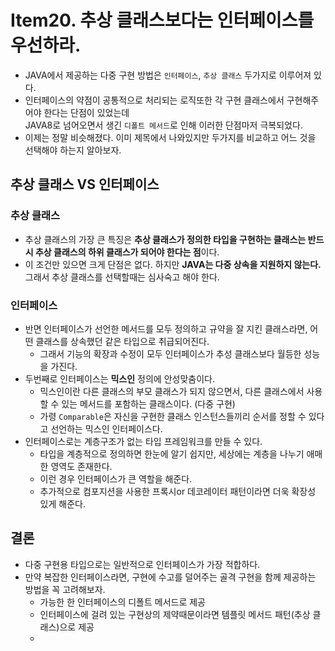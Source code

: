 # Item20. 추상 클래스보다는 인터페이스를 우선하라.
* JAVA에서 제공하는 다중 구현 방법은 `인터페이스`, `추상 클래스` 두가지로 이루어져 있다.
* 인터페이스의 약점이 공통적으로 처리되는 로직또한 각 구현 클래스에서 구현해주어야 한다는 단점이 있었는데   
  JAVA8로 넘어오면서 생긴 `디폴트 메서드`로 인해 이러한 단점마저 극복되었다.
* 이제는 정말 비슷해졌다. 이미 제목에서 나와있지만 두가지를 비교하고 어느 것을 선택해야 하는지 알아보자.

## 추상 클래스 VS 인터페이스
### 추상 클래스
* 추상 클래스의 가장 큰 특징은 **추상 클래스가 정의한 타입을 구현하는 클래스는 반드시 추상 클래스의 하위 클래스가 되어야 한다는 점**이다.
* 이 조건만 있으면 크게 단점은 없다. 하지만 **JAVA는 다중 상속을 지원하지 않는다.** 그래서 추상 클래스를 선택할때는 심사숙고 해야 한다.

### 인터페이스
* 반면 인터페이스가 선언한 메서드를 모두 정의하고 규약을 잘 지킨 클래스라면, 어떤 클래스를 상속했던 같은 타입으로 취급되어진다.
  * 그래서 기능의 확장과 수정이 모두 인터페이스가 추성 클래스보다 월등한 성능을 가진다.
* 두번째로 인터페이스는 **믹스인** 정의에 안성맞춤이다.
  * 믹스인이란 다른 클래스의 부모 클래스가 되지 않으면서, 다른 클래스에서 사용할 수 있는 메서드를 포함하는 클래스이다. (다중 구현)
  * 가령 `Comparable`은 자신을 구현한 클래스 인스턴스들끼리 순서를 정할 수 있다고 선언하는 믹스인 인터페이스다. 
* 인터페이스로는 계층구조가 없는 타입 프레임워크를 만들 수 있다.
  * 타입을 계층적으로 정의하면 한눈에 알기 쉽지만, 세상에는 계층을 나누기 애매한 영역도 존재한다.
  * 이런 경우 인터페이스가 큰 역할을 해준다.
  * 추가적으로 컴포지션을 사용한 프록시or 데코레이터 패턴이라면 더욱 확장성 있게 해준다.


## 결론
* 다중 구현용 타입으로는 일반적으로 인터페이스가 가장 적합하다.
* 만약 복잡한 인터페이스라면, 구현에 수고를 덜어주는 골격 구현을 함께 제공하는 방법을 꼭 고려해보자.
  * 가능한 한 인터페이스의 디폴트 메서드로 제공
  * 인터페이스에 걸려 있는 구현상의 제약때문이라면 템플릿 메서드 패턴(추상 클래스)으로 제공
  * 